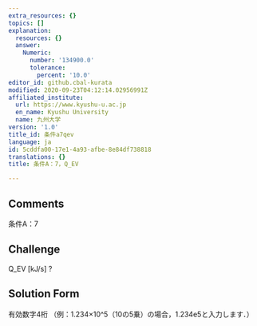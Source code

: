 ```yaml
---
extra_resources: {}
topics: []
explanation:
  resources: {}
  answer:
    Numeric:
      number: '134900.0'
      tolerance:
        percent: '10.0'
editor_id: github.cbal-kurata
modified: 2020-09-23T04:12:14.02956991Z
affiliated_institute:
  url: https://www.kyushu-u.ac.jp
  en_name: Kyushu University
  name: 九州大学
version: '1.0'
title_id: 条件a7qev
language: ja
id: 5cddfa00-17e1-4a93-afbe-8e84df738818
translations: {}
title: 条件A：7，Q_EV

---
```


## Comments
条件A：7

## Challenge
Q_EV [kJ/s] ?

## Solution Form
有効数字4桁
（例：1.234×10^5（10の5乗）の場合，1.234e5と入力します．）




